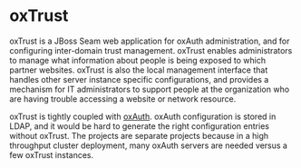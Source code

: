 oxTrust
======
<p>oxTrust is a JBoss Seam web application for oxAuth administration, and for configuring inter-domain trust management. 
oxTrust enables administrators to manage what information about people is being exposed to which partner websites. oxTrust is also the local management interface that handles other server instance specific configurations, and provides a mechanism for IT administrators to support people at the organization who are having trouble accessing a website or network resource.</p>
<p>oxTrust is tightly coupled with <a href="https://github.com/GluuFederation/oxAuth">oxAuth</a>. oxAuth configuration is stored in LDAP, and it would be hard to generate the right configuration entries without oxTrust. The projects are separate projects because in a high throughput cluster deployment, many oxAuth servers are needed versus a few oxTrust instances.</p>
